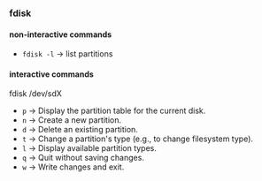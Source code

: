 ### fdisk

#### non-interactive commands
* `fdisk -l` -> list partitions

#### interactive commands
fdisk /dev/sdX
* `p` -> Display the partition table for the current disk.
* `n` -> Create a new partition.
* `d` -> Delete an existing partition.
* `t` -> Change a partition's type (e.g., to change filesystem type).
* `l` -> Display available partition types.
* `q` -> Quit without saving changes.
* `w` -> Write changes and exit.
